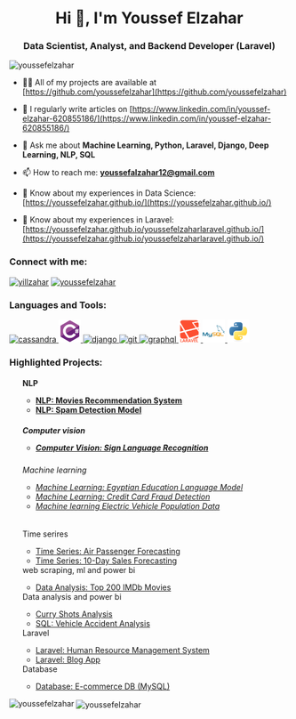 <h1 align="center">Hi 👋, I'm Youssef Elzahar</h1>
<h3 align="center">Data Scientist, Analyst, and Backend Developer (Laravel)</h3>

<p align="left"> <img src="https://komarev.com/ghpvc/?username=youssefelzahar&label=Profile%20views&color=0e75b6&style=flat" alt="youssefelzahar" /> </p>

- 👨‍💻 All of my projects are available at [https://github.com/youssefelzahar](https://github.com/youssefelzahar)

- 📝 I regularly write articles on [https://www.linkedin.com/in/youssef-elzahar-620855186/](https://www.linkedin.com/in/youssef-elzahar-620855186/)

- 💬 Ask me about **Machine Learning, Python, Laravel, Django, Deep Learning, NLP, SQL**

- 📫 How to reach me: **youssefalzahar12@gmail.com**

- 📄 Know about my experiences in Data Science: [https://youssefelzahar.github.io/](https://youssefelzahar.github.io/)  
- 📄 Know about my experiences in Laravel: [https://youssefelzahar.github.io/youssefelzaharlaravel.github.io/](https://youssefelzahar.github.io/youssefelzaharlaravel.github.io/)

<h3 align="left">Connect with me:</h3>
<p align="left">
<a href="https://twitter.com/yillzahar" target="blank"><img align="center" src="https://raw.githubusercontent.com/rahuldkjain/github-profile-readme-generator/master/src/images/icons/Social/twitter.svg" alt="yillzahar" height="30" width="40" /></a>
<a href="https://kaggle.com/youssefelzahar" target="blank"><img align="center" src="https://raw.githubusercontent.com/rahuldkjain/github-profile-readme-generator/master/src/images/icons/Social/kaggle.svg" alt="youssefelzahar" height="30" width="40" /></a>
</p>

<h3 align="left">Languages and Tools:</h3>
<p align="left">
  <a href="https://cassandra.apache.org/" target="_blank" rel="noreferrer"> <img src="https://www.vectorlogo.zone/logos/apache_cassandra/apache_cassandra-icon.svg" alt="cassandra" width="40" height="40"/> </a>
  <a href="https://www.w3schools.com/cs/" target="_blank" rel="noreferrer"> <img src="https://raw.githubusercontent.com/devicons/devicon/master/icons/csharp/csharp-original.svg" alt="csharp" width="40" height="40"/> </a>
  <a href="https://www.djangoproject.com/" target="_blank" rel="noreferrer"> <img src="https://cdn.worldvectorlogo.com/logos/django.svg" alt="django" width="40" height="40"/> </a>
  <a href="https://git-scm.com/" target="_blank" rel="noreferrer"> <img src="https://www.vectorlogo.zone/logos/git-scm/git-scm-icon.svg" alt="git" width="40" height="40"/> </a>
  <a href="https://graphql.org" target="_blank" rel="noreferrer"> <img src="https://www.vectorlogo.zone/logos/graphql/graphql-icon.svg" alt="graphql" width="40" height="40"/> </a>
  <a href="https://laravel.com/" target="_blank" rel="noreferrer"> <img src="https://raw.githubusercontent.com/devicons/devicon/master/icons/laravel/laravel-plain-wordmark.svg" alt="laravel" width="40" height="40"/> </a>
  <a href="https://www.mysql.com/" target="_blank" rel="noreferrer"> <img src="https://raw.githubusercontent.com/devicons/devicon/master/icons/mysql/mysql-original-wordmark.svg" alt="mysql" width="40" height="40"/> </a>
  <a href="https://www.python.org" target="_blank" rel="noreferrer"> <img src="https://raw.githubusercontent.com/devicons/devicon/master/icons/python/python-original.svg" alt="python" width="40" height="40"/> </a>
</p>

<h3 align="left">Highlighted Projects:</h3>
<ul>
  <h4>NLP
    <ul>
  <li><a href="https://github.com/youssefelzahar/movies_recomdendations">NLP: Movies Recommendation System</a></li>
  <li><a href="https://github.com/youssefelzahar/spam_detection_model">NLP: Spam Detection Model</a></li>
    </ul>
  </h4>
  <h5>Computer vision
    <ul>
  <li><a href="https://github.com/youssefelzahar/signlanguage">Computer Vision: Sign Language Recognition</a></li>
    </ul>
  </h5>
  <h6> Machine learning
    <ul>
  <li><a href="https://github.com/youssefelzahar/EGY_Education_model_EDA">Machine Learning: Egyptian Education Language Model</a></li>
  <li><a href="https://github.com/youssefelzahar/-credit-card-fraud-detection">Machine Learning: Credit Card Fraud Detection</a></li>
  <li><a href="https://github.com/youssefelzahar/youssefelzahar-Electric-Vehicle-Population-Data">Machine learning Electric Vehicle Population Data </a></li>
    </ul>
  </h6>
  <h7>Time serires
    <ul>
  <li><a href="https://github.com/youssefelzahar/AirPassanger_time_series">Time Series: Air Passenger Forecasting</a></li>
  <li><a href="https://github.com/youssefelzahar/Forecasting-sales-for-10-days">Time Series: 10-Day Sales Forecasting</a></li>
    </ul>
  </h7>
  <h8> web scraping, ml and power bi
    <ul>
  <li><a href="https://github.com/youssefelzahar/top-205-movies-in-imdb">Data Analysis: Top 200 IMDb Movies</a></li>
    </ul>
  </h8>
  <h9> Data analysis and power bi
    <ul>
  <li><a href="https://github.com/youssefelzahar/curry-shots-analysis">Curry Shots Analysis</a></li>
  <li><a href="https://github.com/youssefelzahar/Analysis-of-Vehicle-Accident-in-SQL">SQL: Vehicle Accident Analysis</a></li>
    </ul>
  </h9>
  <h10>Laravel
    <ul>
  <li><a href="https://github.com/youssefelzahar/HRMS">Laravel: Human Resource Management System</a></li>
  <li><a href="https://github.com/youssefelzahar/blog-app">Laravel: Blog App</a></li>
    </ul>
  </h10>
  <h11> Database
    <ul>
  <li><a href="https://github.com/youssefelzahar/EcomDB">Database: E-commerce DB (MySQL)</a></li>
    </ul>
  </h11>
</ul>

<p><img align="left" src="https://github-readme-stats.vercel.app/api/top-langs?username=youssefelzahar&show_icons=true&locale=en&layout=compact" alt="youssefelzahar" /></p>

<p>&nbsp;<img align="center" src="https://github-readme-stats.vercel.app/api?username=youssefelzahar&show_icons=true&locale=en" alt="youssefelzahar" /></p>
